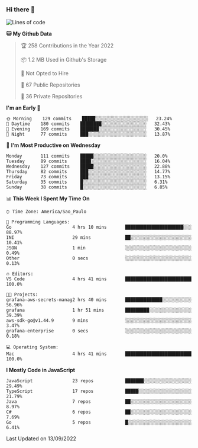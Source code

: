 ### Hi there 👋

<!--
**guicaulada/guicaulada** is a ✨ _special_ ✨ repository because its `README.md` (this file) appears on your GitHub profile.

Here are some ideas to get you started:

- 🔭 I’m currently working on ...
- 🌱 I’m currently learning ...
- 👯 I’m looking to collaborate on ...
- 🤔 I’m looking for help with ...
- 💬 Ask me about ...
- 📫 How to reach me: ...
- 😄 Pronouns: ...
- ⚡ Fun fact: ...
-->

<!--START_SECTION:waka-->
![Lines of code](https://img.shields.io/badge/From%20Hello%20World%20I%27ve%20Written-2.6%20million%20lines%20of%20code-blue)

**🐱 My Github Data** 

> 🏆 258 Contributions in the Year 2022
 > 
> 📦 1.2 MB Used in Github's Storage 
 > 
> 🚫 Not Opted to Hire
 > 
> 📜 67 Public Repositories 
 > 
> 🔑 36 Private Repositories  
 > 
**I'm an Early 🐤** 

```text
🌞 Morning    129 commits    █████░░░░░░░░░░░░░░░░░░░░   23.24% 
🌆 Daytime    180 commits    ████████░░░░░░░░░░░░░░░░░   32.43% 
🌃 Evening    169 commits    ███████░░░░░░░░░░░░░░░░░░   30.45% 
🌙 Night      77 commits     ███░░░░░░░░░░░░░░░░░░░░░░   13.87%

```
📅 **I'm Most Productive on Wednesday** 

```text
Monday       111 commits    █████░░░░░░░░░░░░░░░░░░░░   20.0% 
Tuesday      89 commits     ████░░░░░░░░░░░░░░░░░░░░░   16.04% 
Wednesday    127 commits    █████░░░░░░░░░░░░░░░░░░░░   22.88% 
Thursday     82 commits     ███░░░░░░░░░░░░░░░░░░░░░░   14.77% 
Friday       73 commits     ███░░░░░░░░░░░░░░░░░░░░░░   13.15% 
Saturday     35 commits     █░░░░░░░░░░░░░░░░░░░░░░░░   6.31% 
Sunday       38 commits     █░░░░░░░░░░░░░░░░░░░░░░░░   6.85%

```


📊 **This Week I Spent My Time On** 

```text
⌚︎ Time Zone: America/Sao_Paulo

💬 Programming Languages: 
Go                       4 hrs 10 mins       ██████████████████████░░░   88.97% 
INI                      29 mins             ██░░░░░░░░░░░░░░░░░░░░░░░   10.41% 
JSON                     1 min               ░░░░░░░░░░░░░░░░░░░░░░░░░   0.49% 
Other                    0 secs              ░░░░░░░░░░░░░░░░░░░░░░░░░   0.13%

🔥 Editors: 
VS Code                  4 hrs 41 mins       █████████████████████████   100.0%

🐱‍💻 Projects: 
grafana-aws-secrets-manag2 hrs 40 mins       ██████████████░░░░░░░░░░░   56.96% 
grafana                  1 hr 51 mins        █████████░░░░░░░░░░░░░░░░   39.39% 
aws-sdk-go@v1.44.9       9 mins              ░░░░░░░░░░░░░░░░░░░░░░░░░   3.47% 
grafana-enterprise       0 secs              ░░░░░░░░░░░░░░░░░░░░░░░░░   0.18%

💻 Operating System: 
Mac                      4 hrs 41 mins       █████████████████████████   100.0%

```

**I Mostly Code in JavaScript** 

```text
JavaScript               23 repos            ███████░░░░░░░░░░░░░░░░░░   29.49% 
TypeScript               17 repos            █████░░░░░░░░░░░░░░░░░░░░   21.79% 
Java                     7 repos             ██░░░░░░░░░░░░░░░░░░░░░░░   8.97% 
C#                       6 repos             ██░░░░░░░░░░░░░░░░░░░░░░░   7.69% 
Go                       5 repos             █░░░░░░░░░░░░░░░░░░░░░░░░   6.41%

```



 Last Updated on 13/09/2022
<!--END_SECTION:waka-->
